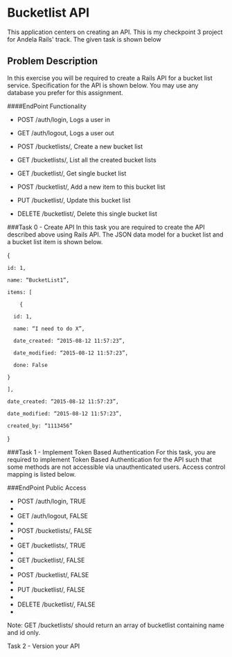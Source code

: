 

<h1> Bucketlist API </h1>
This application centers on creating an API. This is my checkpoint 3 project for Andela Rails' track. The given task is shown below

<h2> Problem Description </h2>
In this exercise you will be required to create a Rails API for a bucket list service. Specification for the API is shown below. You may use any database you prefer for this assignment.

####EndPoint                     Functionality
* POST /auth/login,            Logs a user in

* GET /auth/logout,            Logs a user out

* POST /bucketlists/,          Create a new bucket list

* GET /bucketlists/,           List all the created bucket lists

* GET /bucketlist/<id>,        Get single bucket list

* POST /bucketlist/<id>,       Add a new item to this bucket list

* PUT /bucketlist/<id>,        Update this bucket list

* DELETE /bucketlist/<id>,     Delete this single bucket list


###Task 0 - Create API
In this task you are required to create the API described above using Rails API. The JSON data model for a bucket list and a bucket list item is shown below.

{

	id: 1,
	
	name: “BucketList1”,
	
	items: [
	
		{
		
      id: 1,
      
      name: “I need to do X”,
      
      date_created: “2015-08-12 11:57:23”,
      
      date_modified: “2015-08-12 11:57:23”,
      
      done: False
      
    }
    
    ],
    
	date_created: “2015-08-12 11:57:23”,
	
	date_modified: “2015-08-12 11:57:23”,
	
	created_by: “1113456”
	
}


###Task 1 - Implement Token Based Authentication
For this task, you are required to implement Token Based Authentication for the API such that some methods are not accessible via unauthenticated users. Access control mapping is listed below.


###EndPoint                    Public Access
* POST /auth/login,              TRUE
* 
* GET /auth/logout,              FALSE
* 
* POST /bucketlists/,            FALSE
* 
* GET /bucketlists/,             TRUE
* 
* GET /bucketlist/<id>,          FALSE
* 
* POST /bucketlist/<id>,         FALSE
* 
* PUT /bucketlist/<id>,          FALSE
* 
* DELETE /bucketlist/<id>,       FALSE
* 


Note: GET /bucketlists/ should return an array of bucketlist containing name and id only.

Task 2 - Version your API
